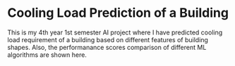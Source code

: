 # Cooling Load Prediction of a Building
 This is my 4th year 1st semester AI project where I have predicted cooling load requirement of a building based on different features of building shapes. Also, the performanance scores comparison of different ML algorithms are shown here.
